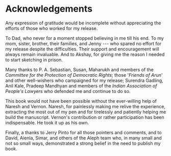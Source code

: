 # Acknowledgements

Any expression of gratitude would be incomplete without appreciating the
efforts of those who worked for my release.

To Dad, who never for a moment stopped believing in me till his end. To
my mom, sister, brother, their families, and Jenny --- who spared no
effort for my release despite the difficulties. Their support and
encouragement will always remain invaluable. And to Akshay, for giving
me the reason I needed to start sketching in prison.

Many thanks to P. A. Sebastian, Susan, Maharukh and members of the
_Committee for the Protection of Democratic Rights_; those '_Friends of
Arun_' and other well-wishers who campaigned for my release; Surendra
Gadling, Anil Kale, Pradeep Mandhyan and members of the _Indian
Association of People's Lawyers_ who defended me and continue to do so.

This book would not have been possible without the ever-willing help of
Naresh and Vernon. Naresh, for painlessly making me relive the
experience, extracting the most out of my pen and for tirelessly and
patiently helping me build the manuscript. Vernon's contribution or
rather participation has been indispensable. He took it up as his own.

Finally, a thanks to Jerry Pinto for all those pointers and comments,
and to David, Aienla, Simar, and others of the Aleph team who, in many
small and not so small ways, demonstrated a strong belief in the need to
publish my book.
